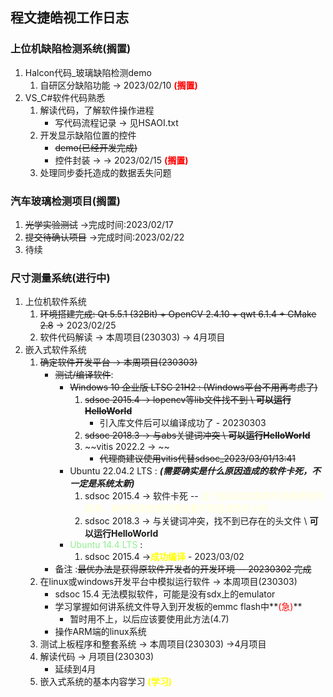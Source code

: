 ## 程文捷皓视工作日志

### 上位机缺陷检测系统(搁置)
1. Halcon代码_玻璃缺陷检测demo
	1. 自研区分缺陷功能 -> 2023/02/10  **<font color="red">(搁置)</font>**
2. VS_C#软件代码熟悉
	1. 解读代码，了解软件操作进程
		- 写代码流程记录 -> 见HSAOI.txt
	2. 开发显示缺陷位置的控件
		- ~~demo(已经开发完成)~~
		- 控件封装 -> -> 2023/02/15  **<font color="red">(搁置)</font>**
	3. 处理同步委托造成的数据丢失问题
### 汽车玻璃检测项目(搁置)
1. ~~光学实验测试~~ ->完成时间:2023/02/17
2. ~~提交待确认项目~~ ->完成时间:2023/02/22
3. 待续
### 尺寸测量系统(进行中)
1. 上位机软件系统
	1. ~~环境搭建完成: Qt 5.5.1 (32Bit) + OpenCV 2.4.10 + qwt 6.1.4 + CMake 2.8~~ -> 2023/02/25
	2. 软件代码解读 -> 本周项目(230303) -> 4月项目
2. 嵌入式软件系统
	1. ~~确定软件开发平台 -> 本周项目(230303)~~
		- ~~测试/编译软件~~:
			- ~~Windows 10 企业版 LTSC 21H2 : (Windows平台不用再考虑了)~~
				1. ~~sdsoc 2015.4 -> lopencv等lib文件找不到 \ **可以运行HelloWorld**~~
					- 引入库文件后可以编译成功了 - 20230303
				2. ~~sdsoc 2018.3 -> 与abs关键词冲突 \ **可以运行HelloWorld**~~
				3. ~~vitis 2022.2 -> ~~
					- ~~代理商建议使用vitis代替sdsoc_2023/03/01/13:41~~
			- Ubuntu 22.04.2 LTS : **_(需要确实是什么原因造成的软件卡死，不一定是系统太新)_**
				1. sdsoc 2015.4 -> 软件卡死 -- **<font color ="lightyellow">这个版本应该是原开发者使用的版本，操作系统或者环境变量不同造成软件卡死</font>**
				2. sdsoc 2018.3 -> 与关键词冲突，找不到已存在的头文件 \ **可以运行HelloWorld**
			- <font color ="lightgreen">Ubuntu 14.4 LTS</font> : 
				1. sdsoc 2015.4 ->**<font color="yellow">成功编译</font>** - 2023/03/02
		- 备注 :~~最优办法是获得原软件开发者的开发环境 -- 20230302 完成~~
	2. 在linux或windows开发平台中模拟运行软件 -> 本周项目(230303)
		- sdsoc 15.4 无法模拟软件，可能是没有sdx上的emulator
		- 学习掌握如何讲系统文件导入到开发板的emmc flash中**<font color="red">(急)</font>**
			- 暂时用不上，以后应该要使用此方法(4.7)
		- 操作ARM端的linux系统
	3. 测试上板程序和整套系统 -> 本周项目(230303) ->4月项目
	4. 解读代码 -> 月项目(230303)
		- 延续到4月
	5. 嵌入式系统的基本内容学习 **<font color ="yellow">(学习)</font>**
